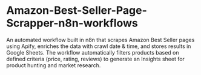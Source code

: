 # Amazon-Best-Seller-Page-Scrapper-n8n-workflows
An automated workflow built in n8n  that scrapes Amazon Best Seller pages using Apify, enriches the data with crawl date &amp; time, and stores results in Google Sheets. The workflow automatically filters products based on defined criteria (price, rating, reviews) to generate an Insights sheet for product hunting and market research.
